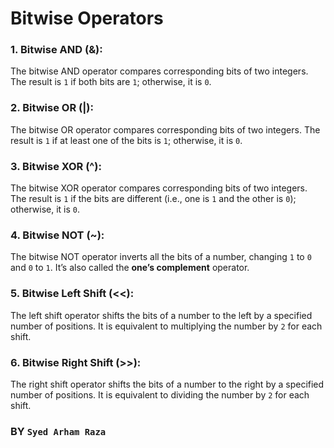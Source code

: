 # Bitwise Operators

### 1\. **Bitwise AND (&)**:

The bitwise AND operator compares corresponding bits of two integers. The result is `1` if both bits are `1`; otherwise, it is `0`.

### 2\. **Bitwise OR (|)**:

The bitwise OR operator compares corresponding bits of two integers. The result is `1` if at least one of the bits is `1`; otherwise, it is `0`.

### 3\. **Bitwise XOR (^)**:

The bitwise XOR operator compares corresponding bits of two integers. The result is `1` if the bits are different (i.e., one is `1` and the other is `0`); otherwise, it is `0`.

### 4\. **Bitwise NOT (~)**:

The bitwise NOT operator inverts all the bits of a number, changing `1` to `0` and `0` to `1`. It’s also called the **one’s complement** operator.

### 5\. **Bitwise Left Shift (<<)**:

The left shift operator shifts the bits of a number to the left by a specified number of positions. It is equivalent to multiplying the number by `2` for each shift.

### 6\. **Bitwise Right Shift (>>)**:

The right shift operator shifts the bits of a number to the right by a specified number of positions. It is equivalent to dividing the number by `2` for each shift.

### BY `Syed Arham Raza`